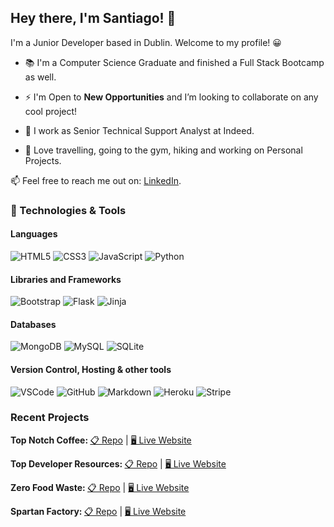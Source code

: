 ## Hey there, I'm Santiago! 👋 
I'm a Junior Developer based in Dublin. 
Welcome to my profile! :grinning:

- :books: I'm a Computer Science Graduate and finished a Full Stack Bootcamp as well.

- ⚡ I'm Open to **New Opportunities** and I’m looking to collaborate on any cool project!
- :office: I work as Senior Technical Support Analyst at Indeed.
- 🥰 Love travelling, going to the gym, hiking and working on Personal Projects.

📫 Feel free to reach me out on: [LinkedIn](https://www.linkedin.com/in/santiagoyanezferreiro).

### 🔧 Technologies & Tools
 #### Languages
![HTML5](https://img.shields.io/badge/HTML5%20-%23E34F26.svg?&style=for-the-badge&logo=HTML5&logoColor=FFFFFF)
![CSS3](https://img.shields.io/badge/CSS3%20-%231572B6.svg?&style=for-the-badge&logo=CSS3&logoColor=FFFFFF)
![JavaScript](https://img.shields.io/badge/JavaScript%20-%23323330.svg?&style=for-the-badge&logo=JavaScript&logoColor=F7DF1E)
![Python](https://img.shields.io/badge/Python%20-%23004D7A.svg?&style=for-the-badge&logo=python&logoColor=ffdf76)

 #### Libraries and Frameworks
![Bootstrap](https://img.shields.io/badge/Bootstrap%20-%23563D7C.svg?&style=for-the-badge&logo=Bootstrap&logoColor=FFFFFF)
![Flask](https://img.shields.io/badge/Flask%20-%23000000.svg?&style=for-the-badge&logo=Flask&logoColor=FFFFFF)
![Jinja](https://img.shields.io/badge/Jinja%20-%23000000.svg?&style=for-the-badge&logo=Jinja&logoColor=B41717)

#### Databases
![MongoDB](https://img.shields.io/badge/MongoDB%20-%233F2E1E.svg?&style=for-the-badge&logo=MongoDB&logoColor=47A248)
![MySQL](https://img.shields.io/badge/MySQL%20-%2300758F.svg?&style=for-the-badge&logo=MySQL&logoColor=FFFFFF)
![SQLite](https://img.shields.io/badge/SQLite%20-%23003B57.svg?&style=for-the-badge&logo=SQLite&logoColor=FFFFFF)

 #### Version Control, Hosting & other tools 
![VSCode](https://img.shields.io/badge/VSCode%20-%232B2B30.svg?&style=for-the-badge&logo=Visual%20Studio%20Code&logoColor=007ACC) 
![GitHub](https://img.shields.io/badge/GitHub%20-%23181717.svg?&style=for-the-badge&logo=GitHub&logoColor=FFFFFF)
![Markdown](https://img.shields.io/badge/markdown-%23000000.svg?&style=for-the-badge&logo=markdown&logoColor=white) 
![Heroku](https://img.shields.io/badge/Heroku%20-%23430098.svg?&style=for-the-badge&logo=Heroku&logoColor=FFFFFF) 
![Stripe](https://img.shields.io/badge/Stripe%20-%23646EDE.svg?&style=for-the-badge&logo=Stripe&logoColor=FFFFFF) 

### Recent Projects

<strong> Top Notch Coffee: </strong><a href="https://github.com/SantiagoYanezFerreiro/Top_Notch_Coffee" alt="Top Notch Coffee" target="_blank">📋 Repo</a> | <a href="https://topnotchcoffee.herokuapp.com/" alt="Top Notch Coffee" target="_blank">🖥 Live Website</a>

<strong> Top Developer Resources: </strong><a href="https://github.com/SantiagoYanezFerreiro/Top_Developer_Resources" alt="Top Developer Resources" target="_blank">📋 Repo</a> | <a href="https://flask-top-developer-resources.herokuapp.com/home" alt="Top Developer Resources" target="_blank">🖥 Live Website</a>

<strong> Zero Food Waste: </strong><a href="https://github.com/SantiagoYanezFerreiro/ZeroFoodWaste" alt="Zero Food Waste" target="_blank">📋 Repo</a> | <a href="https://santiagoyanezferreiro.github.io/ZeroFoodWaste/index.html" alt="Zero Food Waste" target="_blank">🖥 Live Website</a>

<strong> Spartan Factory: </strong><a href="https://github.com/SantiagoYanezFerreiro/MilestoneProject1GymWebsite" alt="Spartan Factory" target="_blank">📋 Repo</a> | <a href="https://santiagoyanezferreiro.github.io/MilestoneProject1GymWebsite/index.html" alt="Spartan Factory" target="_blank">🖥 Live Website</a>
